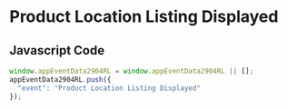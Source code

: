 # Product Location Listing Displayed

## Javascript Code
```js
window.appEventData2904RL = window.appEventData2904RL || [];
appEventData2904RL.push({
  "event": "Product Location Listing Displayed"
});
```




